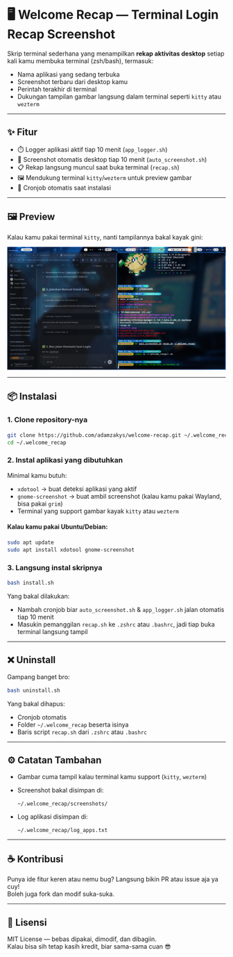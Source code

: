 # 🖥️ Welcome Recap — Terminal Login Recap Screenshot

Skrip terminal sederhana yang menampilkan **rekap aktivitas desktop** setiap kali kamu membuka terminal (zsh/bash), termasuk:

- Nama aplikasi yang sedang terbuka
- Screenshot terbaru dari desktop kamu
- Perintah terakhir di terminal
- Dukungan tampilan gambar langsung dalam terminal seperti `kitty` atau `wezterm`

---

## ✨ Fitur

- ⏱️ Logger aplikasi aktif tiap 10 menit (`app_logger.sh`)
- 📸 Screenshot otomatis desktop tiap 10 menit (`auto_screenshot.sh`)
- 📋 Rekap langsung muncul saat buka terminal (`recap.sh`)
- 🖼️ Mendukung terminal `kitty`/`wezterm` untuk preview gambar
- 📄 Cronjob otomatis saat instalasi

---

## 🖼️ Preview

Kalau kamu pakai terminal `kitty`, nanti tampilannya bakal kayak gini:

![Preview Welcome Recap di Kitty Terminal](screenshots/screenshot_2025-05-21_18-17-38.png)

---

## 📦 Instalasi

### 1. Clone repository-nya

```bash
git clone https://github.com/adamzakys/welcome-recap.git ~/.welcome_recap
cd ~/.welcome_recap
```

### 2. Instal aplikasi yang dibutuhkan

Minimal kamu butuh:

- `xdotool` → buat deteksi aplikasi yang aktif  
- `gnome-screenshot` → buat ambil screenshot (kalau kamu pakai Wayland, bisa pakai `grim`)  
- Terminal yang support gambar kayak `kitty` atau `wezterm`

#### Kalau kamu pakai Ubuntu/Debian:

```bash
sudo apt update
sudo apt install xdotool gnome-screenshot
```

### 3. Langsung instal skripnya

```bash
bash install.sh
```

Yang bakal dilakukan:

- Nambah cronjob biar `auto_screenshot.sh` & `app_logger.sh` jalan otomatis tiap 10 menit
- Masukin pemanggilan `recap.sh` ke `.zshrc` atau `.bashrc`, jadi tiap buka terminal langsung tampil

---

## ❌ Uninstall

Gampang banget bro:

```bash
bash uninstall.sh
```

Yang bakal dihapus:

- Cronjob otomatis
- Folder `~/.welcome_recap` beserta isinya
- Baris script `recap.sh` dari `.zshrc` atau `.bashrc`

---

## ⚙️ Catatan Tambahan

- Gambar cuma tampil kalau terminal kamu support (`kitty`, `wezterm`)
- Screenshot bakal disimpan di:

  ```
  ~/.welcome_recap/screenshots/
  ```

- Log aplikasi disimpan di:

  ```
  ~/.welcome_recap/log_apps.txt
  ```

---

## ☕ Kontribusi

Punya ide fitur keren atau nemu bug? Langsung bikin PR atau issue aja ya cuy!  
Boleh juga fork dan modif suka-suka.

---

## 📜 Lisensi

MIT License — bebas dipakai, dimodif, dan dibagiin.  
Kalau bisa sih tetap kasih kredit, biar sama-sama cuan 😎
